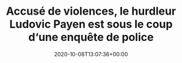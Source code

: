 ---
isIndex: false
title: Accusé de violences, le hurdleur Ludovic Payen est sous le coup d‘une enquête de police
date: 2020-10-08T13:07:36+00:00
publications_concerned:
  - morgane-le-hir
press:
  title: L’Équipe
  url: https://www.lequipe.fr/Athletisme/Article/Accuse-de-violences-le-hurdleur-ludovic-payen-est-sous-le-coup-d-une-enquete-de-police/1181065
---